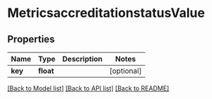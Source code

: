 # MetricsaccreditationstatusValue

## Properties
Name | Type | Description | Notes
------------ | ------------- | ------------- | -------------
**key** | **float** |  | [optional] 

[[Back to Model list]](../README.md#documentation-for-models) [[Back to API list]](../README.md#documentation-for-api-endpoints) [[Back to README]](../README.md)


